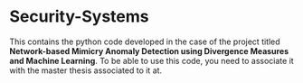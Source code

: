 # Security-Systems
This contains the python code developed in the case of the project titled **Network-based Mimicry Anomaly Detection using Divergence Measures and Machine Learning**. To be able to use this code, you need to associate it with the master thesis associated to it at.
